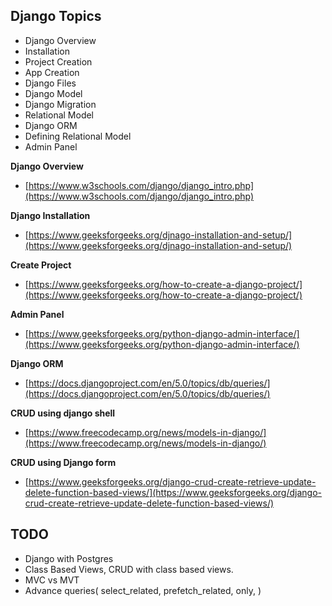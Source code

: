 ## Django Topics
- Django Overview
- Installation
- Project Creation
- App Creation
- Django Files
- Django Model
- Django Migration
- Relational Model
- Django ORM
- Defining Relational Model
- Admin Panel

**Django Overview**
 - [https://www.w3schools.com/django/django_intro.php](https://www.w3schools.com/django/django_intro.php)

**Django Installation**
 - [https://www.geeksforgeeks.org/djnago-installation-and-setup/](https://www.geeksforgeeks.org/djnago-installation-and-setup/)

**Create Project**
 - [https://www.geeksforgeeks.org/how-to-create-a-django-project/](https://www.geeksforgeeks.org/how-to-create-a-django-project/)

**Admin Panel**
 - [https://www.geeksforgeeks.org/python-django-admin-interface/](https://www.geeksforgeeks.org/python-django-admin-interface/)

**Django ORM**
 - [https://docs.djangoproject.com/en/5.0/topics/db/queries/](https://docs.djangoproject.com/en/5.0/topics/db/queries/)

**CRUD using django shell**
 - [https://www.freecodecamp.org/news/models-in-django/](https://www.freecodecamp.org/news/models-in-django/)

**CRUD using Django form**
 - [https://www.geeksforgeeks.org/django-crud-create-retrieve-update-delete-function-based-views/](https://www.geeksforgeeks.org/django-crud-create-retrieve-update-delete-function-based-views/)

## TODO
- Django with Postgres
- Class Based Views, CRUD with class based views.
- MVC vs MVT
- Advance queries( select_related, prefetch_related, only, )

